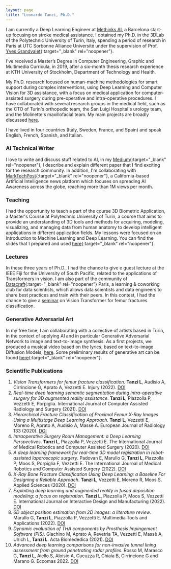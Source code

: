 ```yaml
---
layout: page
title: "Leonardo Tanzi, Ph.D."
---
```


I am currently a Deep Learning Engineer at [Methinks AI](https://www.methinks.ai/), a Barcelona start-up focusing on stroke medical assistance.
I obtained my Ph.D. in the 3DLab of the Polytechnic University of Turin, Italy, spending a period of research in Paris at UTC Sorbonne Alliance Université under the supervision of Prof. [Yves Grandvalet](https://scholar.google.com/citations?user=ZX9LE3QAAAAJ&hl=en){:target="_blank" rel="noopener"}.

I've received a Master’s Degree in Computer Engineering, Graphic and Multimedia Curricula, in 2019, after a six-month thesis research experience at KTH University of Stockholm, Department of Technology and Health. 

My Ph.D. research focused on human-machine methodologies for smart support during complex interventions, using Deep Learning and Computer Vision for 3D assistance, with a focus on medical application for computer-assisted surgery during pre-operative and intra-operative procedures. I have collaborated with several research groups in the medical field, such as the CTO of Turin's orthopedic team, the San Luigi Hospital's urology team, and the Molinette's maxillofacial team. My main projects are broadly discussed [here](https://leonardotanzi.github.io/blog/).

I have lived in four countries (Italy, Sweden, France, and Spain) and speak English, French, Spanish, and Italian.

### AI Technical Writer
I love to write and discuss stuff related to AI, in my [Medium](https://medium.com/@leonardo.tanzi){:target="_blank" rel="noopener"}, I describe and explain different paper that I find exciting for the research community. In addition, I'm collaborating with [MarkTechPost](https://www.marktechpost.com/author/leonardotanzi/){:target="_blank" rel="noopener"}, a California-based Artificial Intelligence news platform which focuses on spreading AI Awareness across the globe, reaching more than 1M views per month. 

### Teaching
I had the opportunity to teach a part of the course 3D Biometric Application, a Master's Course at Polytechnic University of Turin, a course that aims to provide an understanding of 3D tools and methods for acquiring, modeling, visualizing, and managing data from human anatomy to develop intelligent applications in different application fields. My lessons were focused on an Introduction to Machine Learning and Deep Learning. You can find the slides that I prepared and used [here](.\MLDL_Tanzi.pdf){:target="_blank" rel="noopener"}.

### Lectures
In these three years of Ph.D., I had the chance to give e guest lecture at the IEEE Fiji for the University of South Pacific, related to the applications of Transformers in vision. I am also part of the community of [Datacraft](https://datacraft.paris/){:target="_blank" rel="noopener"} Paris, a learning & coworking club for data scientists, which allows data scientists and data engineers to share best practices and train with their peers. In this contest, I had the chance to give a [seminar](https://www.youtube.com/watch?v=lYVczUh7Vi8) on Vision Transformer for femur fractures classification.

### Generative Adversarial Art
In my free time, I am collaborating with a collective of artists based in Turin, in the context of applying AI and in particular Generative Adversarial Network to image and text-to-image synthesis. As a first projects, we produced a musical video based on the lyrics, based on text-to-image Diffusion Models, [here](https://www.youtube.com/watch?v=xNaDRnqmA6c). Some preliminary results of generative art can be found [here](https://www.instagram.com/intingol1/){:target="_blank" rel="noopener"}. 

### Scientific Publications

1. *Vision Transformers for femur fracture classification*. **Tanzi L**, Audisio A, Cirrincione G, Aprato A, Vezzetti E. Injury (2022). [DOI](https://doi.org/10.1016/j.injury.2022.04.013)
3. *Real-time deep learning semantic segmentation during intra-operative surgery for 3D augmented reality assistance*. **Tanzi L**, Piazzolla P, Vezzetti E, Porpiglia. International Journal of Computer Assisted Radiology and Surgery (2021). [DOI](https://doi.org/10.1007/s11548-021-02432-y)
4. *Hierarchical Fracture Classification of Proximal Femur X-Ray Images Using a Multistage Deep Learning Approach*. **Tanzi L**, Vezzetti E, Moreno R, Aprato A, Audisio A, Massè A. European Journal of Radiology 133 (2020). [DOI](https://doi.org/10.1016/j.ejrad.2020.109373)
5. *Intraoperative Surgery Room Management: a Deep Learning Perspectives*. **Tanzi L**, Piazzolla P, Vezzetti E. The International Journal of Medical Robotics and Computer Assisted Surgery (2020). [DOI](https://doi.org/10.1002/rcs.2136)
6. *A deep learning framework for real-time 3D model registration in robot-assisted laparoscopic surgery*. Padovan E, Marullo G, **Tanzi L**, Piazzolla P, Moos S, Porpiglia F, Vezzetti E. The International Journal of Medical Robotics and Computer Assisted Surgery (2022). [DOI](https://doi.org/10.1002/rcs.2387)
7. *X-Ray Bone Fracture Classification Using Deep Learning: a Baseline For Designing a Reliable Approach*. **Tanzi L**, Vezzetti E, Moreno R, Moos S. Applied Sciences (2020). [DOI](https://doi.org/10.3390/app10041507)
8. *Exploiting deep learning and augmented reality in fused deposition modeling: a focus on registration*. **Tanzi L**, Piazzolla P, Moos S, Vezzetti E. International Journal on Interactive Design and Manufacturing (2022). [DOI](https://doi.org/10.1007/s12008-022-01107-5)
9. *6D object position estimation from 2D images: a literature review*. Marullo G, **Tanzi L**, Piazzolla P, Vezzetti E. Multimedia Tools and Applications (2022). [DOI](https://doi.org/10.1007/s11042-022-14213-z)
10. *Dynamic evaluation of THA components by Prosthesis Impingement Software (PIS)*. Giachino M, Aprato A, Revetria TA, Vezzetti E, Massè A, Ulrich L, **Tanzi L**. Acta Biomededica (2021). [DOI](10.23750/abm.v92i5.9988)
11. *Advanced deep learning comparisons for non-invasive tunnel lining assessment from ground penetrating radar profiles*. Rosso M,  Marasco G, **Tanzi L**, Aiello S, Aloisio A, Cucuzza R, Chiaia B, Cirrincione G and Marano G. Eccomas 2022. [DOI](https://www.scipedia.com/public/Rosso_et_al_2022a)
